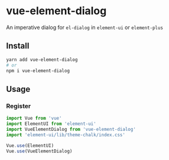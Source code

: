 # vue-element-dialog

An imperative dialog for `el-dialog` in `element-ui` or `element-plus`

## Install

```bash
yarn add vue-element-dialog
# or
npm i vue-element-dialog
```

## Usage

### Register

```js
import Vue from 'vue'
import ElementUI from 'element-ui'
import VueElementDialog from 'vue-element-dialog'
import 'element-ui/lib/theme-chalk/index.css'
 
Vue.use(ElementUI)
Vue.use(VueElementDialog)
```


